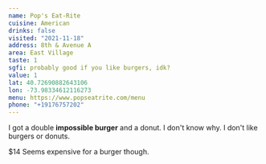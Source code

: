 ```yaml
---
name: Pop's Eat-Rite
cuisine: American
drinks: false
visited: "2021-11-18"
address: 8th & Avenue A
area: East Village
taste: 1
sgfi: probably good if you like burgers, idk?
value: 1
lat: 40.72690882643106
lon: -73.98334612116273
menu: https://www.popseatrite.com/menu
phone: "+19176757202"
---
```


I got a double **impossible burger** and a donut. I don't know why. I don't like burgers or donuts.

$14 Seems expensive for a burger though.

